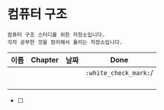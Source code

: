 # 컴퓨터 구조 



```
컴퓨터 구조 스터디를 위한 저장소입니다.
각자 공부한 것을 정리해서 올리는 저장소입니다.
```

| 이름 | Chapter | 날짜 | Done                  |
| ---- | ------- | ---- | --------------------- |
|      |         |      | `:white_check_mark:`/ |
|      |         |      |                       |
|      |         |      |                       |
|      |         |      |                       |
|      |         |      |                       |

- [ ] 

